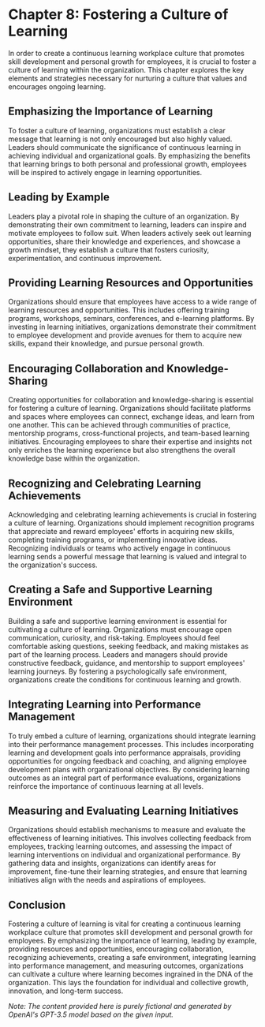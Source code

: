 Chapter 8: Fostering a Culture of Learning
==========================================

In order to create a continuous learning workplace culture that promotes skill development and personal growth for employees, it is crucial to foster a culture of learning within the organization. This chapter explores the key elements and strategies necessary for nurturing a culture that values and encourages ongoing learning.

Emphasizing the Importance of Learning
--------------------------------------

To foster a culture of learning, organizations must establish a clear message that learning is not only encouraged but also highly valued. Leaders should communicate the significance of continuous learning in achieving individual and organizational goals. By emphasizing the benefits that learning brings to both personal and professional growth, employees will be inspired to actively engage in learning opportunities.

Leading by Example
------------------

Leaders play a pivotal role in shaping the culture of an organization. By demonstrating their own commitment to learning, leaders can inspire and motivate employees to follow suit. When leaders actively seek out learning opportunities, share their knowledge and experiences, and showcase a growth mindset, they establish a culture that fosters curiosity, experimentation, and continuous improvement.

Providing Learning Resources and Opportunities
----------------------------------------------

Organizations should ensure that employees have access to a wide range of learning resources and opportunities. This includes offering training programs, workshops, seminars, conferences, and e-learning platforms. By investing in learning initiatives, organizations demonstrate their commitment to employee development and provide avenues for them to acquire new skills, expand their knowledge, and pursue personal growth.

Encouraging Collaboration and Knowledge-Sharing
-----------------------------------------------

Creating opportunities for collaboration and knowledge-sharing is essential for fostering a culture of learning. Organizations should facilitate platforms and spaces where employees can connect, exchange ideas, and learn from one another. This can be achieved through communities of practice, mentorship programs, cross-functional projects, and team-based learning initiatives. Encouraging employees to share their expertise and insights not only enriches the learning experience but also strengthens the overall knowledge base within the organization.

Recognizing and Celebrating Learning Achievements
-------------------------------------------------

Acknowledging and celebrating learning achievements is crucial in fostering a culture of learning. Organizations should implement recognition programs that appreciate and reward employees' efforts in acquiring new skills, completing training programs, or implementing innovative ideas. Recognizing individuals or teams who actively engage in continuous learning sends a powerful message that learning is valued and integral to the organization's success.

Creating a Safe and Supportive Learning Environment
---------------------------------------------------

Building a safe and supportive learning environment is essential for cultivating a culture of learning. Organizations must encourage open communication, curiosity, and risk-taking. Employees should feel comfortable asking questions, seeking feedback, and making mistakes as part of the learning process. Leaders and managers should provide constructive feedback, guidance, and mentorship to support employees' learning journeys. By fostering a psychologically safe environment, organizations create the conditions for continuous learning and growth.

Integrating Learning into Performance Management
------------------------------------------------

To truly embed a culture of learning, organizations should integrate learning into their performance management processes. This includes incorporating learning and development goals into performance appraisals, providing opportunities for ongoing feedback and coaching, and aligning employee development plans with organizational objectives. By considering learning outcomes as an integral part of performance evaluations, organizations reinforce the importance of continuous learning at all levels.

Measuring and Evaluating Learning Initiatives
---------------------------------------------

Organizations should establish mechanisms to measure and evaluate the effectiveness of learning initiatives. This involves collecting feedback from employees, tracking learning outcomes, and assessing the impact of learning interventions on individual and organizational performance. By gathering data and insights, organizations can identify areas for improvement, fine-tune their learning strategies, and ensure that learning initiatives align with the needs and aspirations of employees.

Conclusion
----------

Fostering a culture of learning is vital for creating a continuous learning workplace culture that promotes skill development and personal growth for employees. By emphasizing the importance of learning, leading by example, providing resources and opportunities, encouraging collaboration, recognizing achievements, creating a safe environment, integrating learning into performance management, and measuring outcomes, organizations can cultivate a culture where learning becomes ingrained in the DNA of the organization. This lays the foundation for individual and collective growth, innovation, and long-term success.

*Note: The content provided here is purely fictional and generated by OpenAI's GPT-3.5 model based on the given input.*
